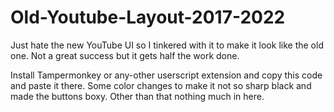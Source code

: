 # Old-Youtube-Layout-2017-2022
Just hate the new YouTube UI so I tinkered with it to make it look like the old one. Not a great success but it gets half the work done.

Install Tampermonkey or any-other userscript extension and copy this code and paste it there.
Some color changes to make it not so sharp black and made the buttons boxy.
Other than that nothing much in here.
